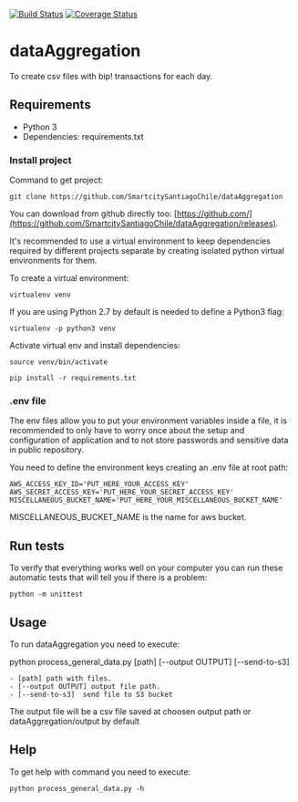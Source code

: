 [![Build Status](https://travis-ci.com/SmartcitySantiagoChile/dataAggregation.svg?branch=master)](https://travis-ci.com/SmartcitySantiagoChile/dataAggregation) [![Coverage Status](https://coveralls.io/repos/github/SmartcitySantiagoChile/dataAggregation/badge.svg?branch=master)](https://coveralls.io/github/SmartcitySantiagoChile/dataAggregation?branch=master)
# dataAggregation

To create csv files with bip! transactions for each day.

## Requirements

- Python 3
- Dependencies: requirements.txt

### Install  project


Command to get project:

```
git clone https://github.com/SmartcitySantiagoChile/dataAggregation
```

You can download from github directly too: [https://github.com/](https://github.com/SmartcitySantiagoChile/dataAggregation/releases).

It's recommended to use a virtual environment to keep dependencies required by different projects separate by creating isolated python virtual environments for them.

To create a virtual environment:

```
virtualenv venv
```
If you are using Python 2.7 by default is needed to define a Python3 flag:

```
virtualenv -p python3 venv
```

Activate virtual env and install dependencies:
```
source venv/bin/activate
 
pip install -r requirements.txt
```


### .env file
The env files allow you to put your environment variables inside a file,
 it is recommended to only have to worry once about the setup and configuration of application
 and to not store passwords and sensitive data in public repository.
 
You need to define the environment keys creating an .env file at root path:
```
AWS_ACCESS_KEY_ID='PUT_HERE_YOUR_ACCESS_KEY'
AWS_SECRET_ACCESS_KEY='PUT_HERE_YOUR_SECRET_ACCESS_KEY'
MISCELLANEOUS_BUCKET_NAME='PUT_HERE_YOUR_MISCELLANEOUS_BUCKET_NAME'
```

MISCELLANEOUS_BUCKET_NAME is the name for aws bucket.

## Run tests
To verify that everything works well on your computer you can run these automatic tests that will tell you if there is a problem:

```
python -m unittest
```

## Usage    

To run dataAggregation you need to execute:


python process_general_data.py [path] [--output OUTPUT] [--send-to-s3]

```
- [path] path with files.
- [--output OUTPUT] output file path.
- [--send-to-s3]  send file to S3 bucket
```



The output file will be a csv file saved at choosen output path or dataAggregation/output by default
## Help

To get help with command you need to execute:

```
python process_general_data.py -h 
```
